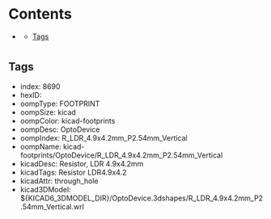 



Contents
========

* [](#)
	* [Tags](#tags)

# 

## Tags

- index: 8690
- hexID: 
- oompType: FOOTPRINT
- oompSize: kicad
- oompColor: kicad-footprints
- oompDesc: OptoDevice
- oompIndex: R_LDR_4.9x4.2mm_P2.54mm_Vertical
- oompName: kicad-footprints/OptoDevice/R_LDR_4.9x4.2mm_P2.54mm_Vertical
- kicadDesc: Resistor, LDR 4.9x4.2mm
- kicadTags: Resistor LDR4.9x4.2
- kicadAttr: through_hole
- kicad3DModel: ${KICAD6_3DMODEL_DIR}/OptoDevice.3dshapes/R_LDR_4.9x4.2mm_P2.54mm_Vertical.wrl
